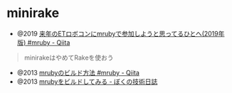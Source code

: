 # minirake

- @2019 [来年のETロボコンにmrubyで参加しようと思ってるひとへ(2019年版) #mruby - Qiita](https://qiita.com/yamanekko/items/bd9a1fd88c8dca0e4045)

> minirakeはやめてRakeを使おう

- @2013 [mrubyのビルド方法 #mruby - Qiita](https://qiita.com/masuidrive/items/e516c23b4feab73d139f)
- @2013 [mrubyをビルドしてみる - ぼくの技術日誌](https://engineernote.hatenablog.com/entry/2013/02/03/001008)

